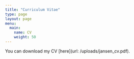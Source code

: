 ```yaml
---
title: "Curriculum Vitae"
type: page
layout: page
menu:
  main:
    name: CV
    weight: 50
---
```


You can download my CV [here](url: /uploads/jansen_cv.pdf).

<embed src="url: /uploads/jansen_cv.pdf" type="application/pdf" width="100%" height="800px" />



